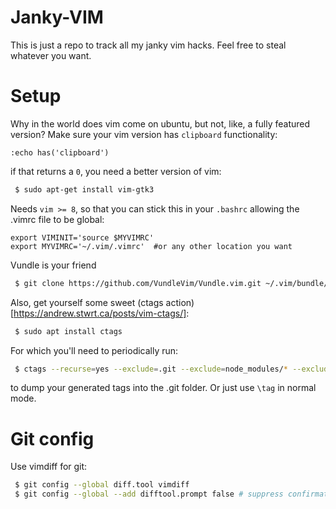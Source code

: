# Janky-VIM
This is just a repo to track all my janky vim hacks. Feel free to steal whatever you want.

# Setup
Why in the world does vim come on ubuntu, but not, like, a fully featured version? Make sure your vim version has `clipboard` functionality:
```vim
:echo has('clipboard')
```
if that returns a `0`, you need a better version of vim:
```bash
 $ sudo apt-get install vim-gtk3
```

Needs `vim >= 8`, so that you can stick this in your `.bashrc` allowing the .vimrc file to be global:
```
export VIMINIT='source $MYVIMRC'
export MYVIMRC='~/.vim/.vimrc'  #or any other location you want
```

Vundle is your friend
```bash
 $ git clone https://github.com/VundleVim/Vundle.vim.git ~/.vim/bundle/Vundle.vim
```


Also, get yourself some sweet (ctags action)[https://andrew.stwrt.ca/posts/vim-ctags/]:
```bash
 $ sudo apt install ctags
```
For which you'll need to periodically run:
```bash
 $ ctags --recurse=yes --exclude=.git --exclude=node_modules/* --exclude=venv/*
```
to dump your generated tags into the .git folder. Or just use `\tag` in normal mode.

# Git config
Use vimdiff for git:
```bash
 $ git config --global diff.tool vimdiff
 $ git config --global --add difftool.prompt false # suppress confirmation
```
